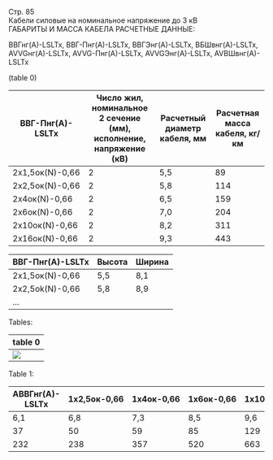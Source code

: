 Стр. 85  
Кабели силовые на номинальное напряжение до 3 кВ  
ГАБАРИТЫ И МАССА КАБЕЛА РАСЧЕТНЫЕ ДАННЫЕ:

ВВГнг(А)-LSLTx, ВВГ-Пнг(А)-LSLTx, ВВГЭнг(А)-LSLTx, ВБШвнг(А)-LSLTx, 
AVVGнг(А)-LSLTx, AVVG-Пнг(А)-LSLTx, AVVGЭнг(А)-LSLTx, AVBШвнг(А)-LSLTx

(table 0)

| ВВГ-Пнг(А)-LSLTx | Число жил, номинальное 2 сечение (мм), исполнение, напряжение (кВ) | Расчетный диаметр кабеля, мм | Расчетная масса кабеля, кг/км |
|------------------|-------------------------------------------------------------|-------------------------------|--------------------------------|
| 2х1,5ок(N)-0,66  | 2                                                   | 5,5                            | 89                              |
| 2х2,5ок(N)-0,66  | 2                                                   | 5,8                            | 114                             |
| 2х4ок(N)-0,66    | 2                                                   | 6,5                            | 159                             |
| 2х6ок(N)-0,66    | 2                                                   | 7,0                            | 204                             |
| 2х10ок(N)-0,66   | 2                                                   | 8,2                            | 311                             |
| 2х16ок(N)-0,66   | 2                                                   | 9,3                            | 443                             |

| ВВГ-Пнг(А)-LSLTx | Высота | Ширина |
|------------------|---------|--------|
| 2х1,5ок(N)-0,66  | 5,5     | 8,1    |
| 2х2,5ok(N)-0,66  | 5,8     | 8,9    |
| ...              |         |        |

Tables:

| table 0                                                                                       |
|------------------------------------------------------------------------------------------------|
| ![](https://raw.githubusercontent.com/user/repo/main/table_0.png?token=abcdefg-hijk-lmnop-qrs-tuvwxyz) |

Table 1:

| АВВГнг(А)-LSLTx       | 1х2,5ок-0,66 | 1х4ок-0,66 | 1х6ок-0,66 | 1х10ок-0,66 | 1х16ок-0,66 | 1х25ок-0,66 | 1х35ок-0,66 | 1х50ок-0,66 |
| ---------------------- | ------------- | ----------- | ----------- | ------------ | ------------ | ------------ | ------------ | ------------ |
| 6,1                   | 6,8          | 7,3        | 8,5        | 9,6         | 11,1        | 12,1        | 13,6        | 13,6        |
| 37                    | 50          | 59         | 85         | 129         | 179         | 217         | 277         | 277         |
| 232                   | 238         | 357        | 520        | 663         | 956         | 1158        | 1481        | 1481        |